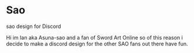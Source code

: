 # Sao
sao design for Discord

Hi im Ian aka Asuna-sao and a fan of Sword Art Online so of this reason i decide to make a discord design for the other SAO fans out there have fun.
